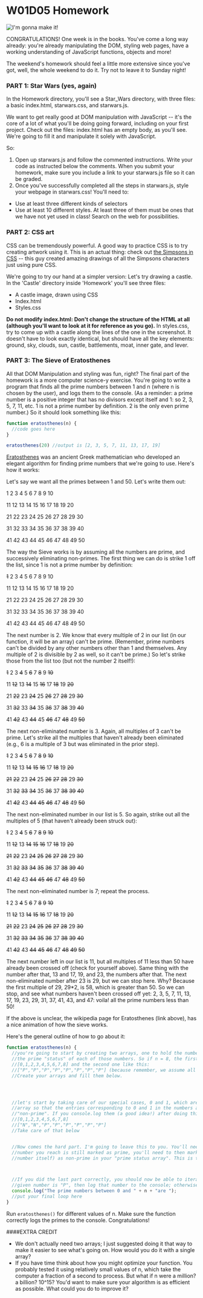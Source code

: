# W01D05 Homework

![I'm gonna make it!](http://www.quickmeme.com/img/13/13db7aa21860fe4829b11cd9f1e813c1bec801b6a1c230dc997c62ad48d626bb.jpg)

CONGRATULATIONS! One week is in the books. You've come a long way already: you're already manipulating the DOM, styling web pages, have a working understanding of JavaScript functions, objects and more!

The weekend's homework should feel a little more extensive since you've got, well, the whole weekend to do it. Try not to leave it to Sunday night!

### PART 1: Star Wars (yes, again)

In the Homework directory, you'll see a Star_Wars directory, with three files: a basic index.html, starwars.css, and starwars.js.

We want to get really good at DOM manipulation with JavaScript -- it's the core of a lot of what you'll be doing going forward, including on your first project. Check out the files: index.html has an empty body, as you'll see. We're going to fill it and manipulate it solely with JavaScript.

So:
1. Open up starwars.js and follow the commented instructions. Write your code as instructed below the comments. When you submit your homework, make sure you include a link to your starwars.js file so it can be graded.
1. Once you've successfully completed all the steps in starwars.js, style your webpage in starwars.css! You'll need to:
  * Use at least three different kinds of selectors
  * Use at least 10 different styles. At least three of them must be ones that we have not yet used in class! Search on the web for possibilities.

### PART 2: CSS art

CSS can be tremendously powerful. A good way to practice CSS is to try creating artwork using it. This is an actual thing: check out [the Simpsons in CSS](https://pattle.github.io/simpsons-in-css/) -- this guy created amazing drawings of all the Simpsons characters just using pure CSS.

We're going to try our hand at a simpler version: Let's try drawing a castle.
In the 'Castle' directory inside 'Homework' you'll see three files:
* A castle image, drawn using CSS
* Index.html
* Styles.css

**Do not modify index.html: Don't change the structure of the HTML at all (although you'll want to look at it for reference as you go).** In styles.css, try to come up with a castle along the lines of the one in the screenshot. It doesn't have to look exactly identical, but should have all the key elements: ground, sky, clouds, sun, castle, battlements, moat, inner gate, and lever.

### PART 3: The Sieve of Eratosthenes

All that DOM Manipulation and styling was fun, right? The final part of the homework is a more computer science-y exercise. You're going to write a program that finds all the prime numbers between 1 and n (where n is chosen by the user), and logs them to the console. (As a reminder: a prime number is a positive integer that has no divisors except itself and 1: so 2, 3, 5, 7, 11, etc. 1 is not a prime number by definition. 2 is the only even prime number.) So it should look something like this:
```js
function eratosthenes(n) {
  //code goes here
}

eratosthenes(20) //output is [2, 3, 5, 7, 11, 13, 17, 19]
```

[Eratosthenes](https://en.wikipedia.org/wiki/Eratosthenes) was an ancient Greek mathematician who developed an elegant algorithm for finding prime numbers that we're going to use. Here's how it works:

Let's say we want all the primes between 1 and 50. Let's write them out:

1  2  3  4  5  6  7  8  9  10

11 12 13 14 15 16 17 18 19 20

21 22 23 24 25 26 27 28 29 30

31 32 33 34 35 36 37 38 39 40

41 42 43 44 45 46 47 48 49 50

The way the Sieve works is by assuming all the numbers are prime, and successively eliminating non-primes. The first thing we can do is strike 1 off the list, since 1 is not a prime number by definition:

~~1~~  2  3  4  5  6  7  8  9  10


11 12 13 14 15 16 17 18 19 20


21 22 23 24 25 26 27 28 29 30


31 32 33 34 35 36 37 38 39 40


41 42 43 44 45 46 47 48 49 50

The next number is 2. We know that every multiple of 2 in our list (in our function, it will be an array) can't be prime. (Remember, prime numbers can't be divided by any other numbers other than 1 and themselves. Any multiple of 2 is divisible by 2 as well, so it can't be prime.) So let's strike those from the list too (but not the number 2 itself!):

~~1~~  2  3  ~~4~~  5  ~~6~~  7  ~~8~~  9  ~~10~~


11 ~~12~~ 13 ~~14~~ 15 ~~16~~ 17 ~~18~~ 19 ~~20~~


21 ~~22~~ 23 ~~24~~ 25 ~~26~~ 27 ~~28~~ 29 ~~30~~


31 ~~32~~ 33 ~~34~~ 35 ~~36~~ 37 ~~38~~ 39 ~~40~~


41 ~~42~~ 43 ~~44~~ 45 ~~46~~ 47 ~~48~~ 49 ~~50~~

The next non-eliminated number is 3. Again, all multiples of 3 can't be prime. Let's strike all the multiples that haven't already been eliminated (e.g., 6 is a multiple of 3 but was eliminated in the prior step).

~~1~~  2  3  ~~4~~  5  ~~6~~  7  ~~8~~  ~~9~~  ~~10~~


11 ~~12~~ 13 ~~14~~ ~~15~~ ~~16~~ 17 ~~18~~ 19 ~~20~~


~~21~~ ~~22~~ 23 ~~24~~ 25 ~~26~~ ~~27~~ ~~28~~ 29 ~~30~~


31 ~~32~~ ~~33~~ ~~34~~ 35 ~~36~~ 37 ~~38~~ ~~39~~ ~~40~~


41 ~~42~~ 43 ~~44~~ ~~45~~ ~~46~~ 47 ~~48~~ 49 ~~50~~

The next non-eliminated number in our list is 5. So again, strike out all the multiples of 5 (that haven't already been struck out):

~~1~~  2  3  ~~4~~  5  ~~6~~  7  ~~8~~  ~~9~~  ~~10~~


11 ~~12~~ 13 ~~14~~ ~~15~~ ~~16~~ 17 ~~18~~ 19 ~~20~~


~~21~~ ~~22~~ 23 ~~24~~ ~~25~~ ~~26~~ ~~27~~ ~~28~~ 29 ~~30~~


31 ~~32~~ ~~33~~ ~~34~~ ~~35~~ ~~36~~ 37 ~~38~~ ~~39~~ ~~40~~


41 ~~42~~ 43 ~~44~~ ~~45~~ ~~46~~ 47 ~~48~~ 49 ~~50~~

The next non-eliminated number is 7; repeat the process.

~~1~~  2  3  ~~4~~  5  ~~6~~  7  ~~8~~  ~~9~~  ~~10~~


11 ~~12~~ 13 ~~14~~ ~~15~~ ~~16~~ 17 ~~18~~ 19 ~~20~~


~~21~~ ~~22~~ 23 ~~24~~ ~~25~~ ~~26~~ ~~27~~ ~~28~~ 29 ~~30~~


31 ~~32~~ ~~33~~ ~~34~~ ~~35~~ ~~36~~ 37 ~~38~~ ~~39~~ ~~40~~


41 ~~42~~ 43 ~~44~~ ~~45~~ ~~46~~ 47 ~~48~~ ~~49~~ ~~50~~

The next number left in our list is 11, but all multiples of 11 less than 50 have already been crossed off (check for yourself above). Same thing with the number after that, 13 and 17, 19, and 23, the numbers after that. The next non-eliminated number after 23 is 29, but we can stop here. Why? Because the first multiple of 29, 29*2, is 58, which is greater than 50. So we can stop, and see what numbers haven't been crossed off yet: 2, 3, 5, 7, 11, 13, 17, 19, 23, 29, 31, 37, 41, 43, and 47: voila! all the prime numbers less than 50!

If the above is unclear, the wikipedia page for Eratosthenes (link above), has a nice animation of how the sieve works.

Here's the general outline of how to go about it:

```js
function eratosthenes(n) {
  //you're going to start by creating two arrays, one to hold the numbers from 0 to n, and the second array to hold
  //the prime "status" of each of those numbers. So if n = 8, the first array would look like this:
  //[0,1,2,3,4,5,6,7,8] and the second one like this:
  //["P","P","P","P","P","P","P","P"] (because remember, we assume all numbers are prime, "P", until proven otherwise)
  //Create your arrays and fill them below.




  //let's start by taking care of our special cases, 0 and 1, which aren't prime by definition. change your "status"
  //array so that the entries corresponding to 0 and 1 in the numbers array (the first two entries), now read "N" for
  //"non-prime". If you console.log them (a good idea!) after doing this, your arrays should look like this:
  //[0,1,2,3,4,5,6,7,8]
  //["N","N","P","P","P","P","P","P"]
  //Take care of that below


  //Now comes the hard part. I'm going to leave this to you. You'll need to iterate over your numbers array. If the
  //number you reach is still marked as prime, you'll need to then mark all MULTIPLES of that number (but not then
  //number itself) as non-prime in your "prime status array". This is tricky! A second, different iteration perhaps?



  //If you did the last part correctly, you should now be able to iterate over your arrays; if the prime status of a
  //given number is "P", then log that number to the console; otherwise don't log it.
  console.log("The prime numbers between 0 and " + n + "are ");
  //put your final loop here
}
```

Run `eratosthenes()` for different values of n. Make sure the function correctly logs the primes to the console. Congratulations!

####EXTRA CREDIT
* We don't actually need two arrays; I just suggested doing it that way to make it easier to see what's going on. How would you do it with a single array?
* If you have time think about how you might optimize your function. You probably tested it using relatively small values of n, which take the computer a fraction of a second to process. But what if n were a million? a billion? 10^15? You'd want to make sure your algorithm is as efficient as possible. What could you do to improve it?
